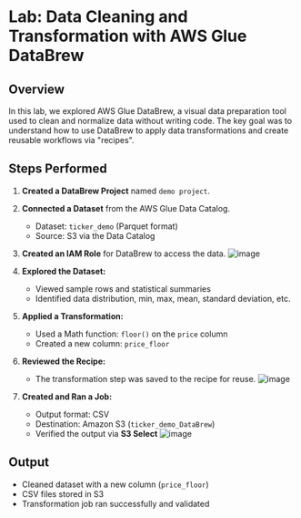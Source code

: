# Lab: Data Cleaning and Transformation with AWS Glue DataBrew

## Overview
In this lab, we explored AWS Glue DataBrew, a visual data preparation tool used to clean and normalize data without writing code. The key goal was to understand how to use DataBrew to apply data transformations and create reusable workflows via "recipes".

## Steps Performed

1. **Created a DataBrew Project** named `demo project`.
2. **Connected a Dataset** from the AWS Glue Data Catalog.
   - Dataset: `ticker_demo` (Parquet format)
   - Source: S3 via the Data Catalog
3. **Created an IAM Role** for DataBrew to access the data.
   ![image](https://github.com/user-attachments/assets/e81b5187-9fba-45e2-b3c5-738f8cfecfe6)

5. **Explored the Dataset:**
   - Viewed sample rows and statistical summaries
   - Identified data distribution, min, max, mean, standard deviation, etc.
6. **Applied a Transformation:**
   - Used a Math function: `floor()` on the `price` column
   - Created a new column: `price_floor`
7. **Reviewed the Recipe:**
   - The transformation step was saved to the recipe for reuse.
  ![image](https://github.com/user-attachments/assets/ba3dde34-7722-4404-8cfe-8e763f0d65be)

8. **Created and Ran a Job:**
   - Output format: CSV
   - Destination: Amazon S3 (`ticker_demo_DataBrew`)
   - Verified the output via **S3 Select**
![image](https://github.com/user-attachments/assets/51ba493d-dc3f-4f53-9998-c55b6fc6cd94)

## Output
- Cleaned dataset with a new column (`price_floor`)
- CSV files stored in S3
- Transformation job ran successfully and validated

